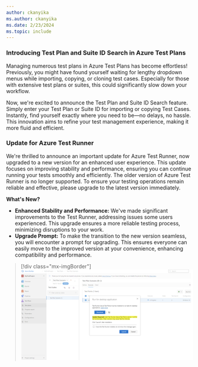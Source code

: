 ```yaml
---
author: ckanyika
ms.author: ckanyika
ms.date: 2/23/2024
ms.topic: include
---
```


### Introducing Test Plan and Suite ID Search in Azure Test Plans 

Managing numerous test plans in Azure Test Plans has become effortless! Previously, you might have found yourself waiting for lengthy dropdown menus while importing, copying, or cloning test cases. Especially for those with extensive test plans or suites, this could significantly slow down your workflow. 

Now, we're excited to announce the Test Plan and Suite ID Search feature. Simply enter your Test Plan or Suite ID for importing or copying Test Cases. Instantly, find yourself exactly where you need to be—no delays, no hassle. This innovation aims to refine your test management experience, making it more fluid and efficient. 

### Update for Azure Test Runner

We're thrilled to announce an important update for Azure Test Runner, now upgraded to a new version for an enhanced user experience. This update focuses on improving stability and performance, ensuring you can continue running your tests smoothly and efficiently. The older version of Azure Test Runner is no longer supported. To ensure your testing operations remain reliable and effective, please upgrade to the latest version immediately. 

**What's New?**

* **Enhanced Stability and Performance:** 
We've made significant improvements to the Test Runner, addressing issues some users experienced. This upgrade ensures a more reliable testing process, minimizing disruptions to your work. 
* **Upgrade Prompt:**
To make the transition to the new version seamless, you will encounter a prompt for upgrading. This ensures everyone can easily move to the improved version at your convenience, enhancing compatibility and performance.

> [!div class="mx-imgBorder"]
> ![Screenshots of upgrade prompt.](../../media/235-testplans-01.png "Screenshots of upgrade prompt.")